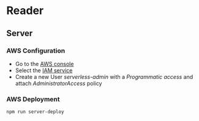 # Reader

## Server

### AWS Configuration

- Go to the [AWS console](http://console.aws.amazon.com)
- Select the [IAM service](https://console.aws.amazon.com/iam/)
- Create a new User _serverless-admin_ with a _Programmatic access_ and attach _AdministratorAccess_ policy

### AWS Deployment

```bash
npm run server-deploy
```